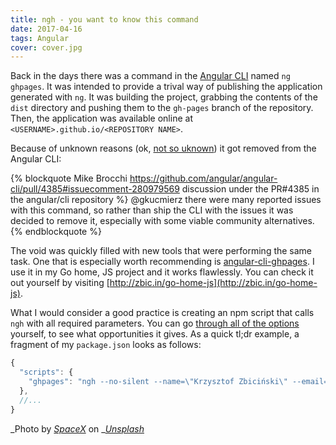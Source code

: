 ```yaml
---
title: ngh - you want to know this command
date: 2017-04-16
tags: Angular
cover: cover.jpg
---
```


Back in the days there was a command in the [Angular CLI](https://cli.angular.io/) named `ng ghpages`. It was intended to provide a trival way of publishing the application generated with `ng`. It was building the project, grabbing the contents of the `dist` directory and pushing them to the `gh-pages` branch of the repository. Then, the application was available online at `<USERNAME>.github.io/<REPOSITORY NAME>`.

Because of unknown reasons (ok, [not so uknown](https://github.com/angular/angular-cli/pull/4385#issuecomment-280979569)) it got removed from the Angular CLI:

{% blockquote Mike Brocchi https://github.com/angular/angular-cli/pull/4385#issuecomment-280979569 discussion under the PR#4385 in the angular/cli repository %}
@gkucmierz there were many reported issues with this command, so rather than ship the CLI with the issues it was decided to remove it, especially with some viable community alternatives.
{% endblockquote %}

The void was quickly filled with new tools that were performing the same task. One that is especially worth recommending is [angular-cli-ghpages](https://github.com/angular-buch/angular-cli-ghpages). I use it in my Go home, JS project and it works flawlessly. You can check it out yourself by visiting [http://zbic.in/go-home-js](http://zbic.in/go-home-js).

What I would consider a good practice is creating an npm script that calls `ngh` with all required parameters. You can go [through all of the options](https://github.com/angular-buch/angular-cli-ghpages#options) yourself, to see what opportunities it gives. As a quick tl;dr example, a fragment of my `package.json` looks as follows:

```javascript package.json
{
  "scripts": {
    "ghpages": "ngh --no-silent --name=\"Krzysztof Zbiciński\" --email=\"<MY GITHUB EMAIL>\"",
  },
  //...
}
```

_Photo by _[_SpaceX_](https://unsplash.com/photos/GDdRP7U5ct0?utm_source=unsplash&utm_medium=referral&utm_content=creditCopyText)_ on _[_Unsplash_](https://unsplash.com/?utm_source=unsplash&utm_medium=referral&utm_content=creditCopyText)